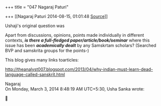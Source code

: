 +++
title = "047 Nagaraj Paturi"

+++
[[Nagaraj Paturi	2014-08-15, 01:01:48 [Source](https://groups.google.com/g/samskrita/c/PR2bj1VMfvw)]]



Ushaji's original question was



Apart from discussions, opinions, points made individually in different contexts, ***is there a full-fledged paper/article/book/seminar*** where this issue has been ***academically dealt*** by any Samskrtam scholars? (Searched BVP and samskrita groups for the points-)  

This blog gives many links toarticles:



<http://theanalyst007.blogspot.com/2013/04/why-indian-must-learn-dead-language-called-sanskrit.html>

Nagaraj  
On Monday, March 3, 2014 8:48:19 AM UTC+5:30, Usha Sanka wrote:



